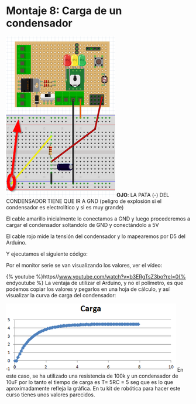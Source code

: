 
# Montaje 8: Carga de un condensador

![](img/img1.4.png)
**OJO**: LA PATA (-) DEL CONDENSADOR TIENE QUE IR A GND (peligro de explosión si el condensador es electrolítico y si es muy grande)

El cable amarillo inicialmente lo conectamos a GND y luego procederemos a cargar el condensador soltandolo de GND y conectándolo a 5V

El cable rojo mide la tensión del condensador y lo mapearemos por D5 del Arduino.

Y ejecutamos el siguiente código:

Por el monitor serie se van visualizando los valores, ver el vídeo:

{% youtube %}https//www.youtube.com/watch?v=b3ERgTsZ3bo?rel=0{% endyoutube %}
La ventaja de utilizar el Arduino, y no el polímetro, es que podemos copiar los valores y pegarlos en una hoja de cálculo, y así visualizar la curva de carga del condensador:

![](img/img0.7.png)
En este caso, se ha utilizado una resistencia de 100k y un condensador de 10uF por lo tanto el tiempo de carga es T= 5RC = 5 seg que es lo que aproximadamente refleja la gráfica. En tu kit de robótica para hacer este curso tienes unos valores parecidos.



